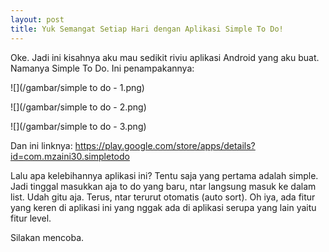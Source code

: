 ```yaml
---
layout: post
title: Yuk Semangat Setiap Hari dengan Aplikasi Simple To Do!
---
```


Oke. Jadi ini kisahnya aku mau sedikit riviu aplikasi Android yang aku buat. Namanya Simple To Do. Ini penampakannya:

![](/gambar/simple to do - 1.png)

![](/gambar/simple to do - 2.png)

![](/gambar/simple to do - 3.png)

Dan ini linknya: <https://play.google.com/store/apps/details?id=com.mzaini30.simpletodo>

Lalu apa kelebihannya aplikasi ini? Tentu saja yang pertama adalah simple. Jadi tinggal masukkan aja to do yang baru, ntar langsung masuk ke dalam list. Udah gitu aja. Terus, ntar terurut otomatis (auto sort). Oh iya, ada fitur yang keren di aplikasi ini yang nggak ada di aplikasi serupa yang lain yaitu fitur level.

Silakan mencoba.